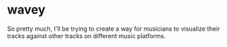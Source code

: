 # wavey

So pretty much, I'll be trying to create a way for musicians to visualize their tracks against other tracks on different music platforms.
